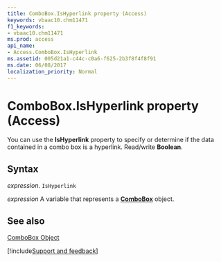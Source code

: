 ```yaml
---
title: ComboBox.IsHyperlink property (Access)
keywords: vbaac10.chm11471
f1_keywords:
- vbaac10.chm11471
ms.prod: access
api_name:
- Access.ComboBox.IsHyperlink
ms.assetid: 005d21a1-c44c-c0a6-f625-2b3f8f4f8f91
ms.date: 06/08/2017
localization_priority: Normal
---
```



# ComboBox.IsHyperlink property (Access)

You can use the  **IsHyperlink** property to specify or determine if the data contained in a combo box is a hyperlink. Read/write **Boolean**.


## Syntax

_expression_. `IsHyperlink`

_expression_ A variable that represents a **[ComboBox](Access.ComboBox.md)** object.


## See also


[ComboBox Object](Access.ComboBox.md)

[!include[Support and feedback](~/includes/feedback-boilerplate.md)]
